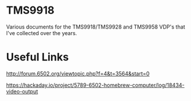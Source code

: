 # TMS9918
Various documents for the TMS9918/TMS9928 and TMS9958 VDP's that I've collected over the years.


# Useful Links

http://forum.6502.org/viewtopic.php?f=4&t=3564&start=0

https://hackaday.io/project/5789-6502-homebrew-computer/log/18434-video-output

